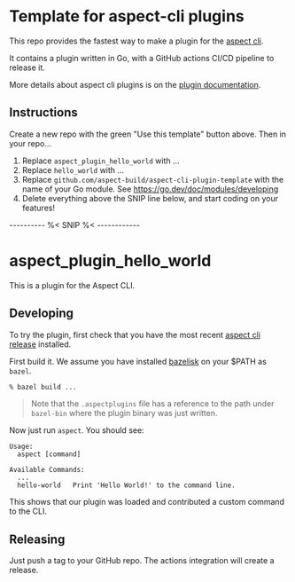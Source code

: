 # Template for aspect-cli plugins

This repo provides the fastest way to make a plugin for the [aspect cli].

It contains a plugin written in Go, with a GitHub actions CI/CD pipeline to release it.

More details about aspect cli plugins is on the [plugin documentation].

## Instructions

Create a new repo with the green "Use this template" button above.
Then in your repo...

1. Replace `aspect_plugin_hello_world` with ...
1. Replace `hello_world` with ...
1. Replace `github.com/aspect-build/aspect-cli-plugin-template` with the name of your Go module. See <https://go.dev/doc/modules/developing>
1. Delete everything above the SNIP line below, and start coding on your features!

---------- %<  SNIP %< ------------

# aspect_plugin_hello_world

This is a plugin for the Aspect CLI.

## Developing

To try the plugin, first check that you have the most recent [aspect cli release] installed.

First build it. We assume you have installed [bazelisk] on your $PATH as `bazel`.

```bash
% bazel build ...
```

> Note that the `.aspectplugins` file has a reference to the path under `bazel-bin` where the plugin binary was just written.

Now just run `aspect`. You should see:

```
Usage:
  aspect [command]

Available Commands:
  ...
  hello-world   Print 'Hello World!' to the command line.
```

This shows that our plugin was loaded and contributed a custom command to the CLI.

## Releasing

Just push a tag to your GitHub repo.
The actions integration will create a release.

[bazelisk]: https://bazel.build/install/bazelisk
[aspect cli]: https://aspect.build
[plugin documentation]: https://aspect-build.github.io/aspect-cli/help/topics/plugins
[aspect cli release]: https://github.com/aspect-build/aspect-cli/releases
